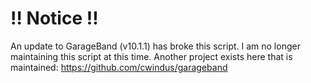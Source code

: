 :bangbang: Notice :bangbang:
===

An update to GarageBand (v10.1.1) has broke this script. I am no longer maintaining this script at this time. Another project exists here that is maintained: https://github.com/cwindus/garageband
